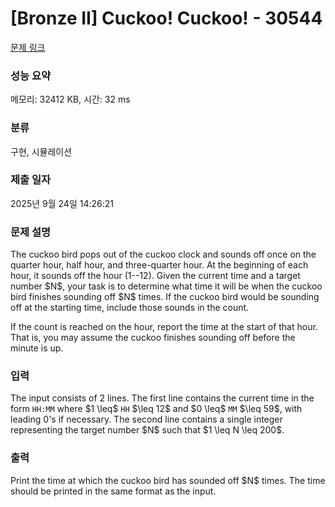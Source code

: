 # [Bronze II] Cuckoo! Cuckoo! - 30544 

[문제 링크](https://www.acmicpc.net/problem/30544) 

### 성능 요약

메모리: 32412 KB, 시간: 32 ms

### 분류

구현, 시뮬레이션

### 제출 일자

2025년 9월 24일 14:26:21

### 문제 설명

<p>The cuckoo bird pops out of the cuckoo clock and sounds off once on the quarter hour, half hour, and three-quarter hour. At the beginning of each hour, it sounds off the hour (1--12). Given the current time and a target number $N$, your task is to determine what time it will be when the cuckoo bird finishes sounding off $N$ times. If the cuckoo bird would be sounding off at the starting time, include those sounds in the count.</p>

<p>If the count is reached on the hour, report the time at the start of that hour. That is, you may assume the cuckoo finishes sounding off before the minute is up.</p>

### 입력 

 <p>The input consists of 2 lines. The first line contains the current time in the form <code>HH:MM</code> where $1 \leq$ <code>HH</code> $\leq 12$ and $0 \leq$ <code>MM</code> $\leq 59$, with leading 0's if necessary. The second line contains a single integer representing the target number $N$ such that $1 \leq N \leq 200$.</p>

### 출력 

 <p>Print the time at which the cuckoo bird has sounded off $N$ times. The time should be printed in the same format as the input.</p>

